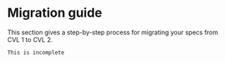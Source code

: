 Migration guide
===============

This section gives a step-by-step process for migrating your specs from CVL 1 to
CVL 2.

```{todo}
This is incomplete
```
